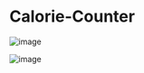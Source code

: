 # Calorie-Counter

![image](https://github.com/rrdesh10/Calorie-Counter/assets/51774394/15caffe8-ed3a-47f6-ad8a-65786aeeee4c)

![image](https://github.com/rrdesh10/Calorie-Counter/assets/51774394/c1f6fc07-3107-43f7-9430-ce64d94fdca6)

